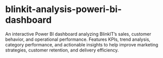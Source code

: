 # blinkit-analysis-poweri-bi-dashboard
An interactive Power BI dashboard analyzing BlinkIT’s sales, customer behavior, and operational performance. Features KPIs, trend analysis, category performance, and actionable insights to help improve marketing strategies, customer retention, and delivery efficiency.
